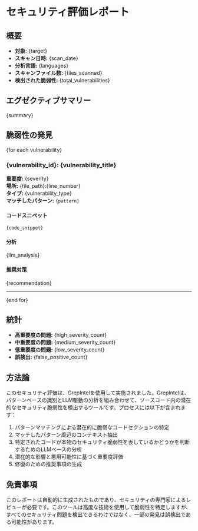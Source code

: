 # セキュリティ評価レポート

## 概要
- **対象:** {target}
- **スキャン日時:** {scan_date}
- **分析言語:** {languages}
- **スキャンファイル数:** {files_scanned}
- **検出された脆弱性:** {total_vulnerabilities}

## エグゼクティブサマリー
{summary}

## 脆弱性の発見

{for each vulnerability}
### {vulnerability_id}: {vulnerability_title}
**重要度:** {severity}  
**場所:** {file_path}:{line_number}  
**タイプ:** {vulnerability_type}  
**マッチしたパターン:** `{pattern}`

#### コードスニペット
```{language}
{code_snippet}
```

#### 分析
{llm_analysis}

#### 推奨対策
{recommendation}

---
{end for}

## 統計
- **高重要度の問題:** {high_severity_count}
- **中重要度の問題:** {medium_severity_count}
- **低重要度の問題:** {low_severity_count}
- **誤検出:** {false_positive_count}

## 方法論
このセキュリティ評価は、GrepIntelを使用して実施されました。GrepIntelは、パターンベースの識別とLLM駆動の分析を組み合わせて、ソースコード内の潜在的なセキュリティ脆弱性を検出するツールです。プロセスには以下が含まれます：

1. パターンマッチングによる潜在的に脆弱なコードセクションの特定
2. マッチしたパターン周辺のコンテキスト抽出
3. 特定されたコードが本物のセキュリティ脆弱性を表しているかどうかを判断するためのLLMベースの分析
4. 潜在的な影響と悪用可能性に基づく重要度評価
5. 修復のための推奨事項の生成

## 免責事項
このレポートは自動的に生成されたものであり、セキュリティの専門家によるレビューが必要です。このツールは高度な技術を使用して脆弱性を特定しますが、すべてのセキュリティ問題を検出できるわけではなく、一部の発見は誤検出である可能性があります。
